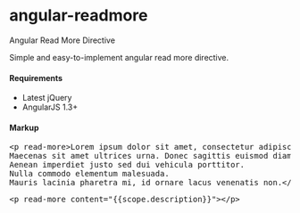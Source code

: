 angular-readmore
================

Angular Read More Directive

<p>Simple and easy-to-implement angular read more directive.</p>

<h4>Requirements</h4>
<ul>
<li>Latest jQuery</li>
<li>AngularJS 1.3+</li>
</ul>

<h4>Markup</h4>
<pre>&lt;p read-more>Lorem ipsum dolor sit amet, consectetur adipiscing elit. 
Maecenas sit amet ultrices urna. Donec sagittis euismod diam eget luctus. 
Aenean imperdiet justo sed dui vehicula porttitor. 
Nulla commodo elementum malesuada. 
Mauris lacinia pharetra mi, id ornare lacus venenatis non.&lt;/p></pre>
<pre>&lt;p read-more content="{{scope.description}}">&lt;/p></pre>
